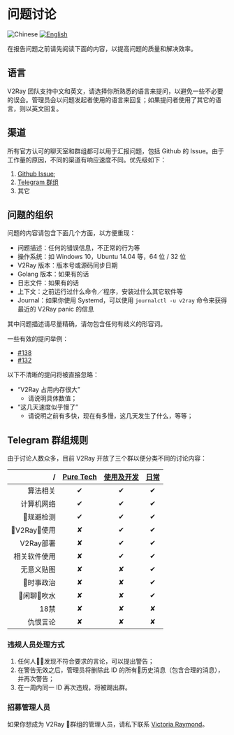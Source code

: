 # 问题讨论

![Chinese](../resources/chinese.svg) [![English](../resources/english.svg)](https://www.v2ray.com/en/get_started/issue.html)

在报告问题之前请先阅读下面的内容，以提高问题的质量和解决效率。

## 语言

V2Ray 团队支持中文和英文，请选择你所熟悉的语言来提问，以避免一些不必要的误会。管理员会以问题发起者使用的语言来回复；如果提问者使用了其它的语言，则以英文回复。

## 渠道

所有官方认可的聊天室和群组都可以用于汇报问题，包括 Github 的 Issue。由于工作量的原因，不同的渠道有响应速度不同。优先级如下：

1. [Github Issue](https://github.com/v2ray/v2ray-core/issues);
1. [Telegram 群组](https://telegram.me/projectv2ray)
1. 其它

## 问题的组织

问题的内容请包含下面几个方面，以方便重现：

* 问题描述：任何的错误信息，不正常的行为等
* 操作系统：如 Windows 10，Ubuntu 14.04 等，64 位 / 32 位
* V2Ray 版本：版本号或源码同步日期
* Golang 版本：如果有的话
* 日志文件：如果有的话
* 上下文：之前运行过什么命令／程序，安装过什么其它软件等
* Journal：如果你使用 Systemd，可以使用 `journalctl -u v2ray` 命令来获得最近的 V2Ray panic 的信息

其中问题描述请尽量精确，请勿包含任何有歧义的形容词。

一些有效的提问举例：

* [#138](https://github.com/v2ray/v2ray-core/issues/138)
* [#132](https://github.com/v2ray/v2ray-core/issues/132)

以下不清晰的提问将被直接忽略：

* “V2Ray 占用内存很大”
  * 请说明具体数值；
* “这几天速度似乎慢了”
  * 请说明之前有多快，现在有多慢，这几天发生了什么，等等；

## Telegram 群组规则

由于讨论人数众多，目前 V2Ray 开放了三个群以便分类不同的讨论内容：

  / | [Pure Tech](https://t.me/joinchat/DNcazUMxm77Jt0LQuwiGAQ) | [使用及开发](https://t.me/projectv2ray) | [日常](https://t.me/joinchat/DNcazUIYaH80uVfeS716jg)
-------:|:-------:|:----:|:----:
算法相关 | &#10004;|&#10004;|&#10004;
计算机网络|&#10004;|&#10004;|&#10004;
规避检测|&#10004;|&#10004;|&#10004;
V2Ray使用|&#10008;|&#10004;|&#10004;
V2Ray部署|&#10008;|&#10004;|&#10004;
相关软件使用|&#10008;|&#10004;|&#10004;
无意义贴图|&#10008;|&#10008;|&#10004;
时事政治|&#10008;|&#10008;|&#10004;
闲聊吹水|&#10008;|&#10008;|&#10004;
18禁|&#10008;|&#10008;|&#10008;
仇恨言论|&#10008;|&#10008;|&#10008;

### 违规人员处理方式

1. 任何人发现不符合要求的言论，可以提出警告；
1. 在警告无效之后，管理员将删除此 ID 的所有历史消息（包含合理的消息），并再次警告；
1. 在一周内同一 ID 再次违规，将被踢出群。

### 招募管理人员

如果你想成为 V2Ray 群组的管理人员，请私下联系 [Victoria Raymond](https://t.me/V2Ray)。
